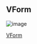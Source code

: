 ## VForm

![image](https://cdn.softtech.com.tr/ngsp-quick/nemo/dev/mdImages/VForm/vform.png)

<a href="https://studio.onplateau.com/quick/?q=/qjsons/VForm.qjson"  target="_blank">VForm</a>
